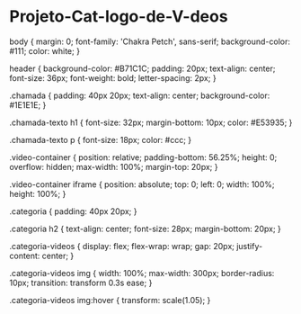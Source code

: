 # Projeto-Cat-logo-de-V-deos
body {
    margin: 0;
    font-family: 'Chakra Petch', sans-serif;
    background-color: #111;
    color: white;
}

header {
    background-color: #B71C1C;
    padding: 20px;
    text-align: center;
    font-size: 36px;
    font-weight: bold;
    letter-spacing: 2px;
}

.chamada {
    padding: 40px 20px;
    text-align: center;
    background-color: #1E1E1E;
}

.chamada-texto h1 {
    font-size: 32px;
    margin-bottom: 10px;
    color: #E53935;
}

.chamada-texto p {
    font-size: 18px;
    color: #ccc;
}

.video-container {
    position: relative;
    padding-bottom: 56.25%;
    height: 0;
    overflow: hidden;
    max-width: 100%;
    margin-top: 20px;
}

.video-container iframe {
    position: absolute;
    top: 0;
    left: 0;
    width: 100%;
    height: 100%;
}

.categoria {
    padding: 40px 20px;
}

.categoria h2 {
    text-align: center;
    font-size: 28px;
    margin-bottom: 20px;
}

.categoria-videos {
    display: flex;
    flex-wrap: wrap;
    gap: 20px;
    justify-content: center;
}

.categoria-videos img {
    width: 100%;
    max-width: 300px;
    border-radius: 10px;
    transition: transform 0.3s ease;
}

.categoria-videos img:hover {
    transform: scale(1.05);
}
